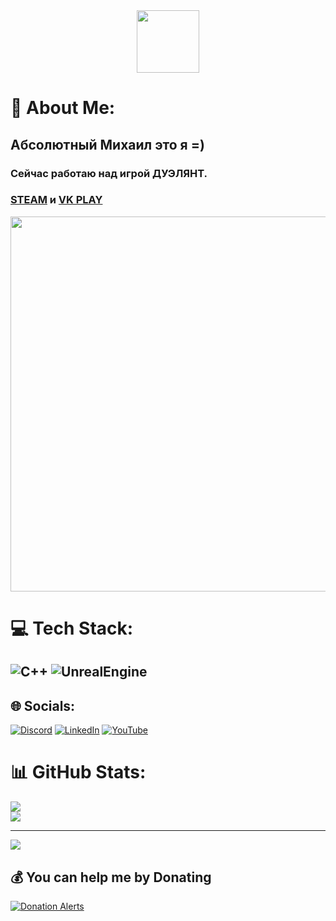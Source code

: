 <div id="header" align="center">
  <img src="https://media.giphy.com/media/I8HijDw5wDESNMyzRv/giphy-downsized-large.gif" width="100"/>
</div>

# 💫 About Me:
## Абсолютный Михаил это я =)
### Сейчас работаю над игрой ДУЭЛЯНТ.
### [STEAM](https://store.steampowered.com/app/2854500) и [VK PLAY](https://vkplay.ru/play/game/duelant)
<div id="header" align="center">
  <img src="https://i.ytimg.com/vi/QF5KlZHlQ6M/maxresdefault.jpg" width="600"/>
</div>

# 💻 Tech Stack:
![C++](https://img.shields.io/badge/c++-%2300599C.svg?style=for-the-badge&logo=c%2B%2B&logoColor=white)
![UnrealEngine](https://img.shields.io/badge/UnrealEngine-%2300599C.svg?style=for-the-badge&logo=c%2B%2B&logoColor=white)
---
## 🌐 Socials:
[![Discord](https://img.shields.io/badge/Discord-%237289DA.svg?logo=discord&logoColor=white)](https://discord.gg/https://discord.gg/NkwZ8pqyS6) [![LinkedIn](https://img.shields.io/badge/LinkedIn-%230077B5.svg?logo=linkedin&logoColor=white)](https://linkedin.com/in/https://www.linkedin.com/in/mikhail-e/) [![YouTube](https://img.shields.io/badge/YouTube-%23FF0000.svg?logo=YouTube&logoColor=white)](https://youtube.com/@www.youtube.com/@i_created_this) 

# 📊 GitHub Stats:
<!--
![](https://github-readme-stats.vercel.app/api?username=romandviski&theme=dark&hide_border=false&include_all_commits=false&count_private=true)<br/>
-->
![](https://github-readme-streak-stats.herokuapp.com/?user=romandviski&theme=dark&hide_border=false)<br/>
![](https://github-readme-stats.vercel.app/api/top-langs/?username=romandviski&theme=dark&hide_border=false&include_all_commits=false&count_private=true&layout=compact)

<!--
## 🏆 GitHub Trophies
![](https://github-profile-trophy.vercel.app/?username=romandviski&theme=radical&no-frame=false&no-bg=true&margin-w=4)
-->
---
[![](https://visitcount.itsvg.in/api?id=romandviski&icon=0&color=0)](https://visitcount.itsvg.in)

  ## 💰 You can help me by Donating
  [![Donation Alerts](https://img.shields.io/badge/Buy%20Me%20a%20Coffee-ffdd00?style=for-the-badge&logo=buy-me-a-coffee&logoColor=black)](https://www.donationalerts.com/r/mikhail_e) 



<!--
**romandviski/romandviski** is a ✨ _special_ ✨ repository because its `README.md` (this file) appears on your GitHub profile.

### Hi there 👋
https://proglib.io/p/kak-kreativno-oformit-profil-na-github-chtoby-on-privlekal-vnimanie-2022-03-17


Here are some ideas to get you started:

- 🔭 I’m currently working on ...
- 🌱 I’m currently learning ...
- 👯 I’m looking to collaborate on ...
- 🤔 I’m looking for help with ...
- 💬 Ask me about ...
- 📫 How to reach me: ...
- 😄 Pronouns: ...
- ⚡ Fun fact: ...
-->
